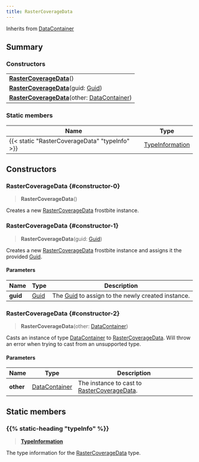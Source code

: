 ```yaml
---
title: RasterCoverageData
---
```


Inherits from [DataContainer](/vext/ref/shared/type/datacontainer)

## Summary

### Constructors

|  |
| --- |
| **[RasterCoverageData](#constructor-0)**() |
| **[RasterCoverageData](#constructor-1)**(guid: [Guid](/vext/ref/shared/type/guid)) |
| **[RasterCoverageData](#constructor-2)**(other: [DataContainer](/vext/ref/shared/type/datacontainer)) |

### Static members

| Name | Type |
| ---- | ---- |
| {{< static "RasterCoverageData" "typeInfo" >}} | [TypeInformation](/vext/ref/shared/type/typeinformation) |

## Constructors

### RasterCoverageData {#constructor-0}

> **RasterCoverageData**()

Creates a new [RasterCoverageData](/vext/ref/fb/rastercoveragedata) frostbite instance.

### RasterCoverageData {#constructor-1}

> **RasterCoverageData**(guid: [Guid](/vext/ref/shared/type/guid))

Creates a new [RasterCoverageData](/vext/ref/fb/rastercoveragedata) frostbite instance and assigns it the provided [Guid](/vext/ref/shared/type/guid).

#### Parameters

| Name | Type | Description |
| ---- | ---- | ----------- |
| **guid** | [Guid](/vext/ref/shared/type/guid) | The [Guid](/vext/ref/shared/type/guid) to assign to the newly created instance. |

### RasterCoverageData {#constructor-2}

> **RasterCoverageData**(other: [DataContainer](/vext/ref/shared/type/datacontainer))

Casts an instance of type [DataContainer](/vext/ref/shared/type/datacontainer) to [RasterCoverageData](/vext/ref/fb/rastercoveragedata). Will throw an error when trying to cast from an unsupported type.

#### Parameters

| Name | Type | Description |
| ---- | ---- | ----------- |
| **other** | [DataContainer](/vext/ref/shared/type/datacontainer) | The instance to cast to [RasterCoverageData](/vext/ref/fb/rastercoveragedata). |

## Static members

### {{% static-heading "typeInfo" %}}

> **[TypeInformation](/vext/ref/shared/type/typeinformation)**

The type information for the [RasterCoverageData](/vext/ref/fb/rastercoveragedata) type.

